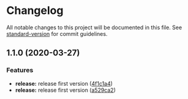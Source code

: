 # Changelog

All notable changes to this project will be documented in this file. See [standard-version](https://github.com/conventional-changelog/standard-version) for commit guidelines.

## 1.1.0 (2020-03-27)


### Features

* **release:** release first version ([4f1c1a4](https://github.com/carlospisarello/material-palette/commit/4f1c1a40a44c2c03ac6491c3ea40bf602ae3830e))
* **release:** release first version ([a529ca2](https://github.com/carlospisarello/material-palette/commit/a529ca2d8b21b3f545e6c8a09fb74b222875bb7b))
